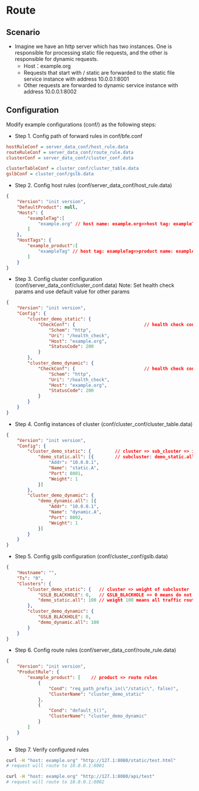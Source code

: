 # Route

## Scenario

* Imagine we have an http server which has two instances. One is responsible for processing static file requests, and the other is responsible for dynamic requests.
  * Host：example.org
  * Requests that start with / static are forwarded to the static file service instance with address 10.0.0.1:8001
  * Other requests are forwarded to dynamic service instance with address 10.0.0.1:8002

## Configuration

Modify example configurations (conf/) as the following steps:

* Step 1. Config path of forward rules in conf/bfe.conf

```ini
hostRuleConf = server_data_conf/host_rule.data
routeRuleConf = server_data_conf/route_rule.data
clusterConf = server_data_conf/cluster_conf.data

clusterTableConf = cluster_conf/cluster_table.data
gslbConf = cluster_conf/gslb.data  
```

* Step 2. Config host rules (conf/server_data_conf/host_rule.data)

```json
{
    "Version": "init version",
    "DefaultProduct": null,
    "Hosts": {
        "exampleTag":[
            "example.org" // host name: example.org=>host tag: exampleTag
        ]
    },
    "HostTags": {
        "example_product":[
            "exampleTag" // host tag: exampleTag=>product name: example_product
        ]
    }
}
```

* Step 3. Config cluster configuration (conf/server_data_conf/cluster_conf.data)
Note: Set health check params and use default value for other params

```json
{
    "Version": "init version",
    "Config": {
        "cluster_demo_static": {
            "CheckConf": {                          // health check config
                "Schem": "http",
                "Uri": "/health_check",
                "Host": "example.org",
                "StatusCode": 200
            }
        },
        "cluster_demo_dynamic": {
            "CheckConf": {                          // health check config
                "Schem": "http",
                "Uri": "/health_check",
                "Host": "example.org",
                "StatusCode": 200
            }
        }
    }
}
```

* Step 4. Config instances of cluster (conf/cluster_conf/cluster_table.data)

```json
{
    "Version": "init version",
    "Config": {
        "cluster_demo_static": {         // cluster => sub_cluster => instance list
            "demo_static.all": [{        // subcluster: demo_static.all
                "Addr": "10.0.0.1",
                "Name": "static.A",
                "Port": 8001,
                "Weight": 1
            }]
        },
        "cluster_demo_dynamic": {
            "demo_dynamic.all": [{
                "Addr": "10.0.0.1",
                "Name": "dynamic.A",
                "Port": 8002,
                "Weight": 1
            }]
        }
    }
}
```

* Step 5. Config gslb configuration (conf/cluster_conf/gslb.data)

```json
{
    "Hostname": "",
    "Ts": "0",
    "Clusters": {
        "cluster_demo_static": {   // cluster => weight of subcluster
            "GSLB_BLACKHOLE": 0,   // GSLB_BLACKHOLE == 0 means do not discard traffic
            "demo_static.all": 100 // weight 100 means all traffic routes to demo_static.all
        },
        "cluster_demo_dynamic": {
            "GSLB_BLACKHOLE": 0,
            "demo_dynamic.all": 100
        }
    }
}
```

* Step 6. Config route rules (conf/server_data_conf/route_rule.data)

```json
{
    "Version": "init version",
    "ProductRule": {
        "example_product": [    // product => route rules
            {
                "Cond": "req_path_prefix_in(\"/static\", false)",  
                "ClusterName": "cluster_demo_static"
            },
            {
                "Cond": "default_t()",
                "ClusterName": "cluster_demo_dynamic"
            }
        ]
    }
}
```

* Step 7. Verify configured rules

```bash
curl -H "host: example.org" "http://127.1:8080/static/test.html"  
# request will route to 10.0.0.1:8001

curl -H "host: example.org" "http://127.1:8080/api/test"  
# request will route to 10.0.0.1:8002
```

